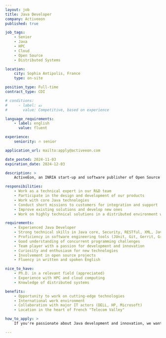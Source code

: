 ```yaml
---
layout: job
title: Java Developer
company: Activeeon
published: true

job_tags:
    - Senior
    - Java
    - HPC
    - Cloud
    - Open Source
    - Distributed Systems

location:
    city: Sophia Antipolis, France
    type: on-site

position_type: Full-time
contract_type: CDI

# conditions:
#     - label: 💶
#       value: Competitive, based on experience

language_requirements:
    - label: english
      value: fluent

experience: 
    seniority: 🔥 senior

application_url: mailto:apply@activeeon.com

date_posted: 2024-11-03
expiration_date: 2024-12-03

description: >
    ActiveEon, an INRIA start-up and software publisher of Open Source solutions for HPC Cloud and parallel computing, is seeking a highly qualified Java Developer to join our R&D team. This role offers the opportunity to work on innovative solutions that accelerate computer applications & Workflows, and manage Grids and Cloud infrastructures.

responsibilities:
    - Work as a technical expert in our R&D team
    - Participate in the design and development of our products
    - Work with core Java technologies
    - Conduct short missions to customers for integration and support
    - Improve existing solutions and develop new ones
    - Work on highly technical solutions in a distributed environment with high performance constraints

requirements:
    - Experienced Java Developer
    - Strong technical skills in Java core, Security, RESTful, XML, JavaScript (Web UI)
    - Proficiency in software engineering tools (JUnit, Git, Gerrit, Gradle, Jenkins)
    - Good understanding of concurrent programming challenges
    - Team player with a passion for development and innovation
    - Curiosity and enthusiasm for new technologies
    - Involvement in open source projects
    - Fluency in written and spoken English

nice_to_have:
    - Ph.D. in a relevant field (appreciated)
    - Experience with HPC and cloud computing
    - Knowledge of distributed systems

benefits:
    - Opportunity to work on cutting-edge technologies
    - International work environment
    - Collaboration with major IT actors (DELL, HP, Microsoft)
    - Location in the heart of French "Telecom Valley"

how_to_apply: >
    If you're passionate about Java development and innovation, we want to hear from you! Please send your CV with a motivation letter to apply@activeeon.com and Denis.Caromel@activeEon.com. The position is open immediately.

---
```

